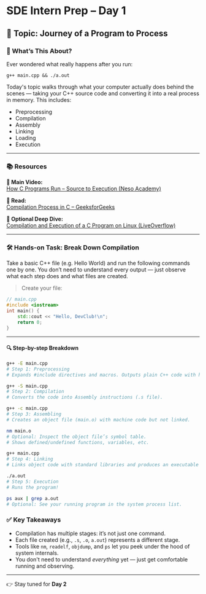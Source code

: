 # SDE Intern Prep – Day 1

## 📌 Topic: Journey of a Program to Process

### 🧠 What’s This About?

Ever wondered what really happens after you run:

```
g++ main.cpp && ./a.out
```

Today's topic walks through what your computer actually does behind the scenes — taking your C++ source code and converting it into a real process in memory. This includes:
- Preprocessing
- Compilation
- Assembly
- Linking
- Loading
- Execution

---

### 📚 Resources

**🎥 Main Video:**  
[How C Programs Run – Source to Execution (Neso Academy)](https://www.youtube.com/watch?v=yz-zyMksGmw&pp=ygUoaG93IGEgYyBwcm9ncmFtIGlzIGNvbXBpbGVkIGFuZCBleGVjdXRlZA%3D%3D)

**📖 Read:**  
[Compilation Process in C – GeeksforGeeks](https://www.geeksforgeeks.org/compiling-a-c-program-behind-the-scenes/)

**🧠 Optional Deep Dive:**  
[Compilation and Execution of a C Program on Linux (LiveOverflow)](https://www.youtube.com/watch?v=QdnxjYj1pS0)

---

### 🛠️ Hands-on Task: Break Down Compilation

Take a basic C++ file (e.g. Hello World) and run the following commands one by one. You don’t need to understand every output — just observe what each step does and what files are created.

> Create your file:
```cpp
// main.cpp
#include <iostream>
int main() {
    std::cout << "Hello, DevClub!\n";
    return 0;
}
```

---

#### 🔍 Step-by-step Breakdown

```bash
g++ -E main.cpp
# Step 1: Preprocessing
# Expands #include directives and macros. Outputs plain C++ code with headers included.
```

```bash
g++ -S main.cpp
# Step 2: Compilation
# Converts the code into Assembly instructions (.s file).
```

```bash
g++ -c main.cpp
# Step 3: Assembling
# Creates an object file (main.o) with machine code but not linked.
```

```bash
nm main.o
# Optional: Inspect the object file’s symbol table.
# Shows defined/undefined functions, variables, etc.
```

```bash
g++ main.cpp
# Step 4: Linking
# Links object code with standard libraries and produces an executable (a.out by default).
```

```bash
./a.out
# Step 5: Execution
# Runs the program!
```

```bash
ps aux | grep a.out
# Optional: See your running program in the system process list.
```

### ✅ Key Takeaways

- Compilation has multiple stages: it’s not just one command.
- Each file created (e.g., `.s`, `.o`, `a.out`) represents a different stage.
- Tools like `nm`, `readelf`, `objdump`, and `ps` let you peek under the hood of system internals.
- You don't need to understand *everything* yet — just get comfortable running and observing.

---

👉 Stay tuned for **Day 2**
